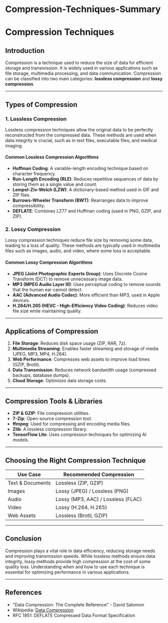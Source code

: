 # Compression-Techniques-Summary
# Compression Techniques

## Introduction
Compression is a technique used to reduce the size of data for efficient storage and transmission. It is widely used in various applications such as file storage, multimedia processing, and data communication. Compression can be classified into two main categories: **lossless compression** and **lossy compression**.

---

## Types of Compression
### 1. Lossless Compression
Lossless compression techniques allow the original data to be perfectly reconstructed from the compressed data. These methods are used when data integrity is crucial, such as in text files, executable files, and medical imaging.

#### Common Lossless Compression Algorithms
- **Huffman Coding**: A variable-length encoding technique based on character frequency.
- **Run-Length Encoding (RLE)**: Reduces repetitive sequences of data by storing them as a single value and count.
- **Lempel-Ziv-Welch (LZW)**: A dictionary-based method used in GIF and ZIP files.
- **Burrows-Wheeler Transform (BWT)**: Rearranges data to improve compressibility.
- **DEFLATE**: Combines LZ77 and Huffman coding (used in PNG, GZIP, and ZIP).

### 2. Lossy Compression
Lossy compression techniques reduce file size by removing some data, leading to a loss of quality. These methods are typically used in multimedia files such as images, audio, and video, where some loss is acceptable.

#### Common Lossy Compression Algorithms
- **JPEG (Joint Photographic Experts Group)**: Uses Discrete Cosine Transform (DCT) to remove unnecessary image data.
- **MP3 (MPEG Audio Layer III)**: Uses perceptual coding to remove sounds that the human ear cannot detect.
- **AAC (Advanced Audio Codec)**: More efficient than MP3, used in Apple devices.
- **H.264/H.265 (HEVC - High-Efficiency Video Coding)**: Reduces video file size while maintaining quality.

---

## Applications of Compression
1. **File Storage**: Reduces disk space usage (ZIP, RAR, 7z).
2. **Multimedia Streaming**: Enables faster streaming and storage of media (JPEG, MP3, MP4, H.264).
3. **Web Performance**: Compresses web assets to improve load times (GZIP, Brotli).
4. **Data Transmission**: Reduces network bandwidth usage (compressed backups, database dumps).
5. **Cloud Storage**: Optimizes data storage costs.

---

## Compression Tools & Libraries
- **ZIP & GZIP**: File compression utilities.
- **7-Zip**: Open-source compression tool.
- **ffmpeg**: Used for compressing and encoding media files.
- **Zlib**: A lossless compression library.
- **TensorFlow Lite**: Uses compression techniques for optimizing AI models.

---

## Choosing the Right Compression Technique
| Use Case         | Recommended Compression |
|-----------------|------------------------|
| Text & Documents | Lossless (ZIP, GZIP) |
| Images          | Lossy (JPEG) / Lossless (PNG) |
| Audio           | Lossy (MP3, AAC) / Lossless (FLAC) |
| Video           | Lossy (H.264, H.265) |
| Web Assets      | Lossless (Brotli, GZIP) |

---

## Conclusion
Compression plays a vital role in data efficiency, reducing storage needs and improving transmission speeds. While lossless methods ensure data integrity, lossy methods provide high compression at the cost of some quality loss. Understanding when and how to use each technique is essential for optimizing performance in various applications.

---

## References
- "Data Compression: The Complete Reference" - David Salomon
- Wikipedia: [Data Compression](https://en.wikipedia.org/wiki/Data_compression)
- RFC 1951: DEFLATE Compressed Data Format Specification

